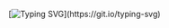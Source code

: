 [![Typing SVG](https://readme-typing-svg.demolab.com/?lines=¡Hola!+bienvenido+a+mi+repositorio👋+;)](https://git.io/typing-svg) 

<!--
**acardenasr6/acardenasr6** is a ✨ _special_ ✨ repository because its `README.md` (this file) appears on your GitHub profile.

Here are some ideas to get you started:

- 🔭 I’m currently working on ...
- 🌱 I’m currently learning ...
- 👯 I’m looking to collaborate on ...
- 🤔 I’m looking for help with ...
- 💬 Ask me about ...
- 📫 How to reach me: ...
- 😄 Pronouns: ...
- ⚡ Fun fact: ...
-->
